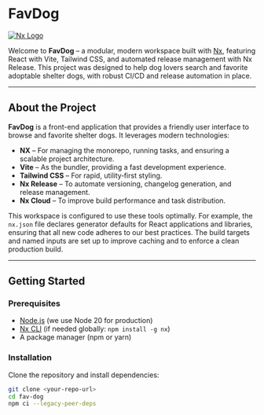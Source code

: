 # FavDog

[![Nx Logo](https://raw.githubusercontent.com/nrwl/nx/master/images/nx-logo.png)](https://nx.dev)

Welcome to **FavDog** – a modular, modern workspace built with [Nx](https://nx.dev), featuring React with Vite, Tailwind CSS, and automated release management with Nx Release. This project was designed to help dog lovers search and favorite adoptable shelter dogs, with robust CI/CD and release automation in place.

---

## About the Project

**FavDog** is a front-end application that provides a friendly user interface to browse and favorite shelter dogs. It leverages modern technologies:

- **NX** – For managing the monorepo, running tasks, and ensuring a scalable project architecture.
- **Vite** – As the bundler, providing a fast development experience.
- **Tailwind CSS** – For rapid, utility‑first styling.
- **Nx Release** – To automate versioning, changelog generation, and release management.
- **Nx Cloud** – To improve build performance and task distribution.

This workspace is configured to use these tools optimally. For example, the `nx.json` file declares generator defaults for React applications and libraries, ensuring that all new code adheres to our best practices. The build targets and named inputs are set up to improve caching and to enforce a clean production build.

---

## Getting Started

### Prerequisites

- [Node.js](https://nodejs.org/) (we use Node 20 for production)
- [Nx CLI](https://nx.dev) (if needed globally: `npm install -g nx`)
- A package manager (npm or yarn)

### Installation

Clone the repository and install dependencies:

```sh
git clone <your-repo-url>
cd fav-dog
npm ci --legacy-peer-deps
```
